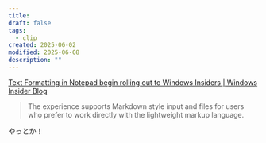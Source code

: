 ```yaml
---
title:
draft: false
tags:
  - clip
created: 2025-06-02
modified: 2025-06-08
description: ""
---
```

[Text Formatting in Notepad begin rolling out to Windows Insiders \| Windows Insider Blog](https://blogs.windows.com/windows-insider/2025/05/30/text-formatting-in-notepad-begin-rolling-out-to-windows-insiders/)

> The experience supports Markdown style input and files for users who prefer to work directly with the lightweight markup language.

やっとか！
